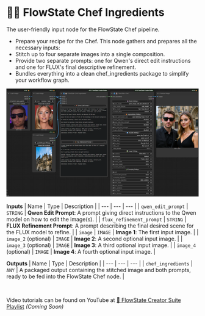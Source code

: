 # 🌊🥗 FlowState Chef Ingredients

The user-friendly input node for the FlowState Chef pipeline.

- Prepare your recipe for the Chef. This node gathers and prepares all the necessary inputs:
- Stitch up to four separate images into a single composition.
- Provide two separate prompts: one for Qwen's direct edit instructions and one for FLUX's final descriptive refinement.
- Bundles everything into a clean chef_ingredients package to simplify your workflow graph.

<p align="center">
<img width='650' src='https://github.com/flowstateeng/FlowState-Creator-Nodes/blob/main/imgs/FlowState%20Chef.png' alt='FS Chef Image'/>
</p>

**Inputs**
| Name | Type | Description |
| --- | --- | --- |
| `qwen_edit_prompt` | `STRING` | **Qwen Edit Prompt**: A prompt giving direct instructions to the Qwen model on how to edit the image(s). |
| `flux_refinement_prompt` | `STRING` | **FLUX Refinement Prompt**: A prompt describing the final desired scene for the FLUX model to refine. |
| `image` | `IMAGE` | **Image 1**: The first input image. |
| `image_2` (optional) | `IMAGE` | **Image 2**: A second optional input image. |
| `image_3` (optional) | `IMAGE` | **Image 3**: A third optional input image. |
| `image_4` (optional) | `IMAGE` | **Image 4**: A fourth optional input image. |

**Outputs**
| Name | Type | Description |
| --- | --- | --- |
| `chef_ingredients` | `ANY` | A packaged output containing the stitched image and both prompts, ready to be fed into the FlowState Chef node. |

<br/>

Video tutorials can be found on YouTube at [🌊 FlowState Creator Suite Playlist](https://www.youtube.com/playlist?list=PLopF-DMGUFkTulZRkSpRmKFcTENKFicws) *(Coming Soon)*
